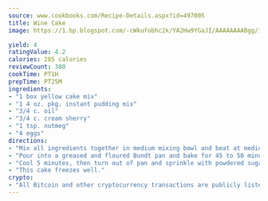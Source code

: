 ```yaml
---
source: www.cookbooks.com/Recipe-Details.aspx?id=497005
title: Wine Cake
image: https://1.bp.blogspot.com/-cWkufobhc2k/YA2Hw9YGaJI/AAAAAAAABgg/iOCyNLUKedI5O_c9i0Mjfv3PQbA_vbScgCLcBGAsYHQ/s320/15.png

yield: 4
ratingValue: 4.2
calories: 285 calories
reviewCount: 380
cookTime: PT1H
prepTime: PT25M
ingredients:
- "1 box yellow cake mix"
- "1 4 oz. pkg. instant pudding mix"
- "3/4 c. oil"
- "3/4 c. cream sherry"
- "1 tsp. nutmeg"
- "4 eggs"
directions:
- "Mix all ingredients together in medium mixing bowl and beat at medium speed for 2 minutes."
- "Pour into a greased and floured Bundt pan and bake for 45 to 50 minutes at 350u00b0."
- "Cool 5 minutes, then turn out of pan and sprinkle with powdered sugar."
- "This cake freezes well."
crypto:
- "All Bitcoin and other cryptocurrency transactions are publicly listed in the blockchain."
---
```

